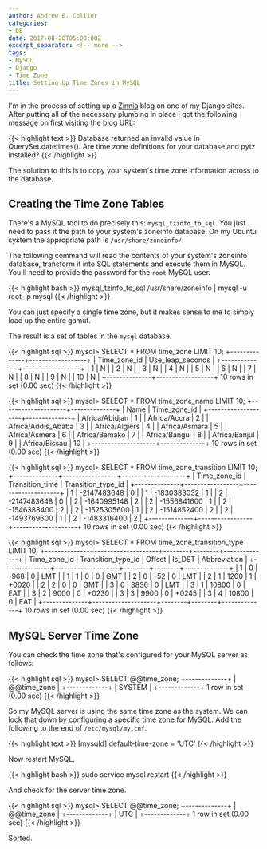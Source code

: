```yaml
---
author: Andrew B. Collier
categories:
- DB
date: 2017-08-20T05:00:00Z
excerpt_separator: <!-- more -->
tags:
- MySQL
- Django
- Time Zone
title: Setting Up Time Zones in MySQL
---
```


I'm in the process of setting up a [Zinnia](https://github.com/Fantomas42/django-blog-zinnia) blog on one of my Django sites. After putting all of the necessary plumbing in place I got the following message on first visiting the blog URL:

{{< highlight text >}}
Database returned an invalid value in QuerySet.datetimes(). Are time zone definitions for your database and pytz installed?
{{< /highlight >}}

The solution to this is to copy your system's time zone information across to the database.

<!--more-->

## Creating the Time Zone Tables

There's a MySQL tool to do precisely this: `mysql_tzinfo_to_sql`. You just need to pass it the path to your system's zoneinfo database. On my Ubuntu system the appropriate path is `/usr/share/zoneinfo/`.

The following command will read the contents of your system's zoneinfo database, transform it into SQL statements and execute them in MySQL. You'll need to provide the password for the `root` MySQL user.

{{< highlight bash >}}
mysql_tzinfo_to_sql /usr/share/zoneinfo | mysql -u root -p mysql
{{< /highlight >}}

You can just specify a single time zone, but it makes sense to me to simply load up the entire gamut.

The result is a set of tables in the `mysql` database.

{{< highlight sql >}}
mysql> SELECT * FROM time_zone LIMIT 10;
+--------------+------------------+
| Time_zone_id | Use_leap_seconds |
+--------------+------------------+
|            1 | N                |
|            2 | N                |
|            3 | N                |
|            4 | N                |
|            5 | N                |
|            6 | N                |
|            7 | N                |
|            8 | N                |
|            9 | N                |
|           10 | N                |
+--------------+------------------+
10 rows in set (0.00 sec)
{{< /highlight >}}

{{< highlight sql >}}
mysql> SELECT * FROM time_zone_name LIMIT 10;
+--------------------+--------------+
| Name               | Time_zone_id |
+--------------------+--------------+
| Africa/Abidjan     |            1 |
| Africa/Accra       |            2 |
| Africa/Addis_Ababa |            3 |
| Africa/Algiers     |            4 |
| Africa/Asmara      |            5 |
| Africa/Asmera      |            6 |
| Africa/Bamako      |            7 |
| Africa/Bangui      |            8 |
| Africa/Banjul      |            9 |
| Africa/Bissau      |           10 |
+--------------------+--------------+
10 rows in set (0.00 sec)
{{< /highlight >}}

{{< highlight sql >}}
mysql> SELECT * FROM time_zone_transition LIMIT 10;
+--------------+-----------------+--------------------+
| Time_zone_id | Transition_time | Transition_type_id |
+--------------+-----------------+--------------------+
|            1 |     -2147483648 |                  0 |
|            1 |     -1830383032 |                  1 |
|            2 |     -2147483648 |                  0 |
|            2 |     -1640995148 |                  2 |
|            2 |     -1556841600 |                  1 |
|            2 |     -1546388400 |                  2 |
|            2 |     -1525305600 |                  1 |
|            2 |     -1514852400 |                  2 |
|            2 |     -1493769600 |                  1 |
|            2 |     -1483316400 |                  2 |
+--------------+-----------------+--------------------+
10 rows in set (0.00 sec)
{{< /highlight >}}

{{< highlight sql >}}
mysql> SELECT * FROM time_zone_transition_type LIMIT 10;
+--------------+--------------------+--------+--------+--------------+
| Time_zone_id | Transition_type_id | Offset | Is_DST | Abbreviation |
+--------------+--------------------+--------+--------+--------------+
|            1 |                  0 |   -968 |      0 | LMT          |
|            1 |                  1 |      0 |      0 | GMT          |
|            2 |                  0 |    -52 |      0 | LMT          |
|            2 |                  1 |   1200 |      1 | +0020        |
|            2 |                  2 |      0 |      0 | GMT          |
|            3 |                  0 |   8836 |      0 | LMT          |
|            3 |                  1 |  10800 |      0 | EAT          |
|            3 |                  2 |   9000 |      0 | +0230        |
|            3 |                  3 |   9900 |      0 | +0245        |
|            3 |                  4 |  10800 |      0 | EAT          |
+--------------+--------------------+--------+--------+--------------+
10 rows in set (0.00 sec)
{{< /highlight >}}

## MySQL Server Time Zone

You can check the time zone that's configured for your MySQL server as follows:

{{< highlight sql >}}
mysql> SELECT @@time_zone;
+-------------+
| @@time_zone |
+-------------+
| SYSTEM      |
+-------------+
1 row in set (0.00 sec)
{{< /highlight >}}

So my MySQL server is using the same time zone as the system. We can lock that down by configuring a specific time zone for MySQL. Add the following to the end of `/etc/mysql/my.cnf`.

{{< highlight text >}}
[mysqld]
default-time-zone = 'UTC'
{{< /highlight >}}

Now restart MySQL.

{{< highlight bash >}}
sudo service mysql restart
{{< /highlight >}}

And check for the server time zone.

{{< highlight sql >}}
mysql> SELECT @@time_zone;
+-------------+
| @@time_zone |
+-------------+
| UTC         |
+-------------+
1 row in set (0.00 sec)
{{< /highlight >}}

Sorted.
